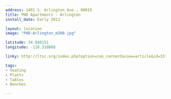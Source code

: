 ```yaml
---
address: 1401 S. Arlington Ave., 90019  
title: PHD Apartments - Arlington
install_date: Early 2013

layout: location
image: "PHD-Arlington_m200.jpg"

latitude: 34.046151
longitude: -118.318068

linky: http://ltsc.org/index.php?option=com_content&view=article&id=337

tags:	
- Seating
- Plants
- Tables
- Benches

---
```

